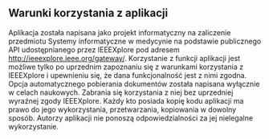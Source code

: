 ﻿Warunki korzystania z aplikacji
---------
Aplikacja została napisana jako projekt informatyczny na zaliczenie przedmiotu Systemy informatyczne w medycynie na podstawie publicznego API udostępnianego przez IEEEXplore pod adresem http://ieeexplore.ieee.org/gateway/. Korzystanie z funkcji aplikacji jest możliwe tylko po uprzednim zapoznaniu się z warunkami korzystania z IEEEXplore i upewnieniu się, że dana funkcjonalność  jest z  nimi zgodna. Opcja automatycznego pobierania dokumentów została napisana wyłącznie w celach naukowych. Zabrania się korzystania z niej bez uprzedniej wyraźnej zgody IEEEXplore.
	Każdy kto posiada kopię kodu aplikacji ma prawo do jego wykorzystania, przetwarzania, kopiowania w dowolny sposób.
	Autorzy aplikacji nie ponoszą odpowiedzialności za jej nielegalne wykorzystanie.


